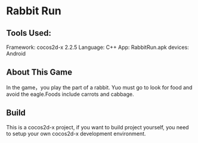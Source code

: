 Rabbit Run
=========

Tools Used:
----------
Framework:  cocos2d-x 2.2.5
Language:   C++
App:        RabbitRun.apk
devices:    Android

About This Game
--------------
In the game，you play the part of a rabbit. Yuo must go to look for food and avoid the eagle.Foods include carrots and cabbage.

Build
-----
This is a cocos2d-x project, if you want to build project yourself, you need to setup your own cocos2d-x development environment.